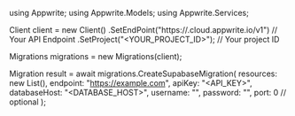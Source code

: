 using Appwrite;
using Appwrite.Models;
using Appwrite.Services;

Client client = new Client()
    .SetEndPoint("https://<REGION>.cloud.appwrite.io/v1") // Your API Endpoint
    .SetProject("<YOUR_PROJECT_ID>"); // Your project ID

Migrations migrations = new Migrations(client);

Migration result = await migrations.CreateSupabaseMigration(
    resources: new List<string>(),
    endpoint: "https://example.com",
    apiKey: "<API_KEY>",
    databaseHost: "<DATABASE_HOST>",
    username: "<USERNAME>",
    password: "<PASSWORD>",
    port: 0 // optional
);
